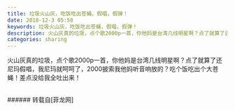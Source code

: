 ```yaml
---
title: 垃圾火山灰，吃饭吃出苍蝇，假唱，假弹！
date: 2018-12-3 05:58
keywords: 垃圾火山灰，吃饭吃出苍蝇，假唱，假弹！
description: 火山灰真的垃圾，点个歌2000p一首，你他妈是台湾几线明星啊？点了就算了还尼玛假唱，我尼玛就呵呵了，2000披索我他妈听音响放的？吃个饭吃出个大苍蝇！差点没给我全吐出来！
categories: sharing
---
```

<td class="t_f" id="postmessage_2396123">

火山灰真的垃圾，点个歌2000p一首，你他妈是台湾几线明星啊？点了就算了还尼玛假唱，我尼玛就呵呵了，2000披索我他妈听音响放的？吃个饭吃出个大苍蝇！差点没给我全吐出来！<br/>
<img alt="" border="0" class="zoom" data-cf-modified-0495d69b938a9055ec79e2cb-="" file="http://www.flw.ph/data/appbyme/upload/image/201812/03/OCe1qyLBcrDv.jpg" id="aimg_gpPgh" lazyloadthumb="1" onclick="" onmouseover="" src="http://www.flw.ph/data/appbyme/upload/image/201812/03/OCe1qyLBcrDv.jpg"/><br/>
<br/>
</td>
###### 转载自[菲龙网]